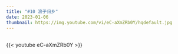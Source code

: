 ```yaml
---
title: "#10 浪子归乡"
date: 2023-01-06
thumbnail: https://img.youtube.com/vi/eC-aXmZRb0Y/hqdefault.jpg
---
```


## <!--more-->

{{< youtube eC-aXmZRb0Y >}}
